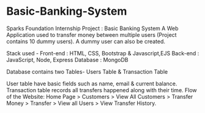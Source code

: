 ﻿# Basic-Banking-System
Sparks Foundation Internship Project : Basic Banking System
A Web Application used to transfer money between multiple users (Project contains 10 dummy users). A dummy user can also be created.

Stack used - Front-end : HTML, CSS, Bootstrap & Javascript,EJS Back-end : JavaScript, Node, Express Database : MongoDB

Database contains two Tables- Users Table & Transaction Table

User table have basic fields such as name, email & current balance.
Transaction table records all transfers happened along with their time.
Flow of the Website: Home Page > Customers > View All Customers > Transfer Money > Transfer > View all Users > View Transfer History.
